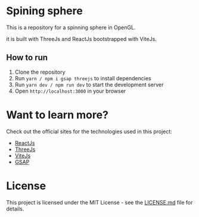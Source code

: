 # Spining sphere

This is a repository for a spinning sphere in OpenGL.

it is built with ThreeJs and ReactJs bootstrapped with ViteJs.

## How to run

1. Clone the repository
2. Run `yarn / npm i gsap threejs` to install dependencies
3. Run `yarn dev / npm run dev` to start the development server
4. Open `http://localhost:3000` in your browser

# Want to learn more?

Check out the official sites for the technologies used in this project:

- [ReactJs](https://reactjs.org/)
- [ThreeJs](https://threejs.org/)
- [ViteJs](https://vitejs.dev/)
- [GSAP](https://greensock.com/gsap/)

# License

This project is licensed under the MIT License - see the [LICENSE.md](LICENSE.md) file for details.
